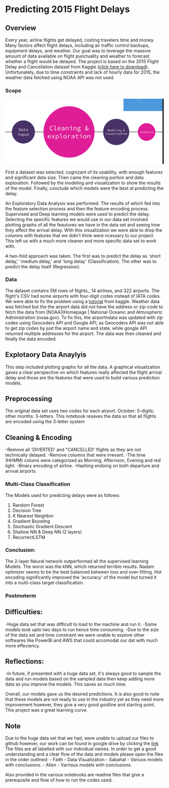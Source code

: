 # Predicting 2015 Flight Delays 


## Overview

Every year, airline flights get delayed, costing travelers time and money. Many factors affect flight delays, including air traffic control backups, equipment delays, and weather. Our goal was to leverage the massive amount of data available on flight punctuality and weather to forecast whether a flight would be delayed. The project is based on the 2015 Flight Delay and Cancellation dataset from Kaggle ([click here to download](https://www.kaggle.com/usdot/flight-delays)). Unfortunately, due to time constraints and lack of hourly data for 2015, the weather data fetched using NOAA API was not used.


### Scope
![Scope](Scope.png)

First a dataset was selected, cognizant of its usability, with enough features and significant data size. Then came the cleaning portion and data exploration. Followed by the modeling and visualization to show the results of the model. Finally, conclude which models were the best at predicting the delay.

An Exploratory Data Analysis was performed. The results of which fed into the feature selection process and then the feature encoding process.
Supervised and Deep learning models were used to predict the delay. Selecting the specific features we would use in our data set involved plotting graphs of all the feautures we have in the data set and seeing how they affect the arrival delay. With this visualization we were able to drop the columns with features that we didn't think were ncessary to our project. This left us with a much more cleaner and more specific data set to work with.

A two-fold approach was taken. The first was to predict the delay as 'short delay,' 'medium delay,' and 'long delay' (Classification). The other was to predict the delay itself (Regression).


### Data
The dataset contains 5M rows of flights., 14 airlines, and 322 airports. The flight's CSV had some airports with four-digit codes instead of IATA codes. We were able to fix the problem using a [tutorial](https://www.kaggle.com/srcole/fix-inconsistent-airport-codes) from kaggle. Weather data  was fetched but the the airport data did not have the address or zip-code to fetch the data from [NOAA](Homepage | National Oceanic and Atmospheric Administration (noaa.gov). To fix this, the airportndata was updated with zip codes using Geocoders API and Google API, as Geocoders API was not able to get zip codes by just the airport name and state, while google API returned multiple addresses for the airport.  The data was then cleaned and finally the data encoded.

## Explotaory Data Anaylyis
This step included plotting graphs for all the data. A graphical visualization gaves a clear perspective on which features really affected the flight arrival delay and those are the features that were used to build various prediction models. 

## Preprocessing
The original data set uses two codes for each airport. October: 5-digits; other months: 3-letters. This notebook resaves the data so that all flights are encoded using the 3-letter system

## Cleaning & Encoding
-Remove all 'DIVERTED' and "CANCELLED' flights as they are not technically delayed.
-Remove columns that were irrevant.
-The time (HHMM) colums were categorized as Morning, Afternoon, Evening and red light.
-Binary encoding of airline.
-Hashing endoing on both departure and arrival airports.



### Multi-Class Classification

The Models used for predicting delays were as follows:

1. Random Forest
2. Decision Tree
3. K Nearest Neighbor
4. Gradient Boosting
5. Stochastic Gradient Descent 
6. Shallow NN & Deep NN (2 layers)
7. RecurrectLSTM

### Conclusion:

The 2-layer Neural network outperformed all the supervised learning Models. The worst was the kNN, which returned terrible results.
Nadam optimizer seems to be the best balanced between loss and over-fitting.
Hot encoding significantly improved the 'accuracy' of the model but turned it into a multi-class target classification.

### Postmoterm

## Difficulties:
-Huge data set that was difficult to load to the machine and run it.
-Some models took upto two days to run hence time consuming.
-Due to the size of the data set and time constraint we were unable to explore other softwares like PowerBi and AWS that could accomodat our dat with much more effeciency.

## Reflections:
-In future, if presented with a huge data set, it's always good to sample the data and run models based on the sampled data then keep adding more data as you improve the models. This saves so much time.

Overall, our models gave us the desired predictions. It is also good to note that these models are not ready to use in the industry yet as they need more improvement however, they give a very good guidline and starting point. This project was a great learning curve.



## Note
Due to the huge data set that we had, were unable to upload our files to github however, our work can be found in google drive by clicking the [link](https://drive.google.com/drive/folders/131ZFUUMJAZOHefZRv5gBb5GZYlKQ2JmX?usp=sharing)
The files are all labelled with our individual names. In order to get a good understanding and a clear flow of the data and models please open the files in the order outlined:
        - Faith - Data Visualization
        - Sabahat - Variuos models with conclusions.
        - Allen - Varrious models with conclusions.
        
Also provided in the various notebooks are readme files that give a prerequisite and flow of how to run the codes used.





